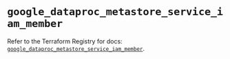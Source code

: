 # `google_dataproc_metastore_service_iam_member`

Refer to the Terraform Registry for docs: [`google_dataproc_metastore_service_iam_member`](https://registry.terraform.io/providers/hashicorp/google-beta/6.49.1/docs/resources/google_dataproc_metastore_service_iam_member).

